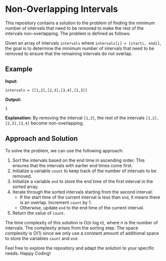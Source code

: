 # Non-Overlapping Intervals

This repository contains a solution to the problem of finding the minimum number of intervals that need to be removed to make the rest of the intervals non-overlapping. The problem is defined as follows:

Given an array of intervals `intervals` where `intervals[i] = [starti, endi]`, the goal is to determine the minimum number of intervals that need to be removed to ensure that the remaining intervals do not overlap.

## Example

**Input:**
```
intervals = [[1,2],[2,3],[3,4],[1,3]]
```

**Output:**
```
1
```

**Explanation:**
By removing the interval `[1,3]`, the rest of the intervals `[1,2],[2,3],[3,4]` become non-overlapping.

## Approach and Solution

To solve the problem, we can use the following approach:

1. Sort the intervals based on the end time in ascending order. This ensures that the intervals with earlier end times come first.
2. Initialize a variable `count` to keep track of the number of intervals to be removed.
3. Initialize a variable `end` to store the end time of the first interval in the sorted array.
4. Iterate through the sorted intervals starting from the second interval:
   - If the start time of the current interval is less than `end`, it means there is an overlap. Increment `count` by 1.
   - Otherwise, update `end` to the end time of the current interval.
5. Return the value of `count`.

The time complexity of this solution is O(n log n), where n is the number of intervals. The complexity arises from the sorting step. The space complexity is O(1) since we only use a constant amount of additional space to store the variables `count` and `end`.


Feel free to explore the repository and adapt the solution to your specific needs. Happy Coding!

